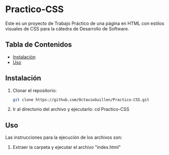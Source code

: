 # Practico-CSS
Este es un proyecto de Trabajo Práctico de una página en HTML con estilos visuales de CSS para la cátedra de Desarrollo de Software.

## Tabla de Contenidos

- [Instalación](#instalación)
- [Uso](#uso)

## Instalación
1. Clonar el repositorio:
   ```sh
   git clone https://github.com/OctavioGuillen/Practico-CSS.git
2. Ir al directorio del archivo y ejecutarlo:
   cd Practico-CSS

## Uso
Las instrucciones para la ejecución de los archivos son:

1. Extraer la carpeta y ejecutar el archivo "index.html"

